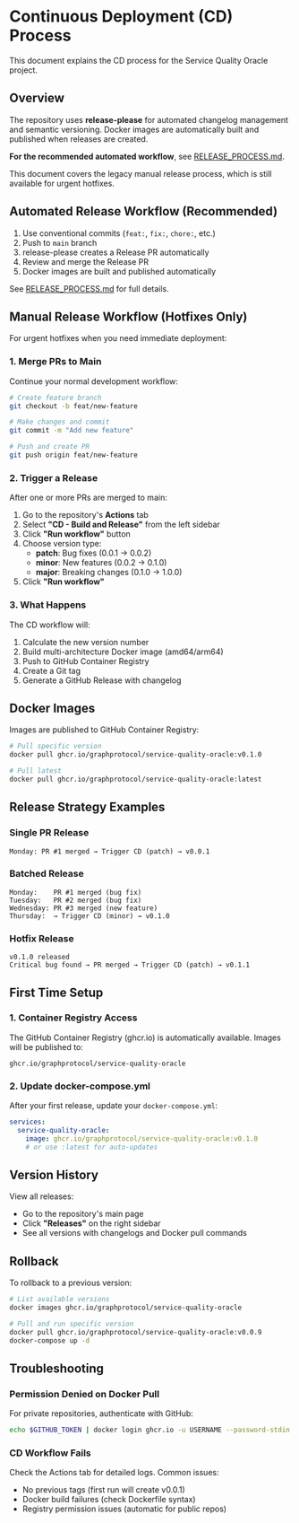 # Continuous Deployment (CD) Process

This document explains the CD process for the Service Quality Oracle project.

## Overview

The repository uses **release-please** for automated changelog management and semantic versioning. Docker images are automatically built and published when releases are created.

**For the recommended automated workflow**, see [RELEASE_PROCESS.md](./RELEASE_PROCESS.md).

This document covers the legacy manual release process, which is still available for urgent hotfixes.

## Automated Release Workflow (Recommended)

1. Use conventional commits (`feat:`, `fix:`, `chore:`, etc.)
2. Push to `main` branch
3. release-please creates a Release PR automatically
4. Review and merge the Release PR
5. Docker images are built and published automatically

See [RELEASE_PROCESS.md](./RELEASE_PROCESS.md) for full details.

## Manual Release Workflow (Hotfixes Only)

For urgent hotfixes when you need immediate deployment:

### 1. Merge PRs to Main

Continue your normal development workflow:

```bash
# Create feature branch
git checkout -b feat/new-feature

# Make changes and commit
git commit -m "Add new feature"

# Push and create PR
git push origin feat/new-feature
```

### 2. Trigger a Release

After one or more PRs are merged to main:

1. Go to the repository's **Actions** tab
2. Select **"CD - Build and Release"** from the left sidebar
3. Click **"Run workflow"** button
4. Choose version type:
   - **patch**: Bug fixes (0.0.1 → 0.0.2)
   - **minor**: New features (0.0.2 → 0.1.0)
   - **major**: Breaking changes (0.1.0 → 1.0.0)
5. Click **"Run workflow"**

### 3. What Happens

The CD workflow will:

1. Calculate the new version number
2. Build multi-architecture Docker image (amd64/arm64)
3. Push to GitHub Container Registry
4. Create a Git tag
5. Generate a GitHub Release with changelog

## Docker Images

Images are published to GitHub Container Registry:

```bash
# Pull specific version
docker pull ghcr.io/graphprotocol/service-quality-oracle:v0.1.0

# Pull latest
docker pull ghcr.io/graphprotocol/service-quality-oracle:latest
```

## Release Strategy Examples

### Single PR Release

```
Monday: PR #1 merged → Trigger CD (patch) → v0.0.1
```

### Batched Release

```
Monday:    PR #1 merged (bug fix)
Tuesday:   PR #2 merged (bug fix)
Wednesday: PR #3 merged (new feature)
Thursday:  → Trigger CD (minor) → v0.1.0
```

### Hotfix Release

```
v0.1.0 released
Critical bug found → PR merged → Trigger CD (patch) → v0.1.1
```

## First Time Setup

### 1. Container Registry Access

The GitHub Container Registry (ghcr.io) is automatically available. Images will be published to:

```
ghcr.io/graphprotocol/service-quality-oracle
```

### 2. Update docker-compose.yml

After your first release, update your `docker-compose.yml`:

```yaml
services:
  service-quality-oracle:
    image: ghcr.io/graphprotocol/service-quality-oracle:v0.1.0
    # or use :latest for auto-updates
```

## Version History

View all releases:

- Go to the repository's main page
- Click **"Releases"** on the right sidebar
- See all versions with changelogs and Docker pull commands

## Rollback

To rollback to a previous version:

```bash
# List available versions
docker images ghcr.io/graphprotocol/service-quality-oracle

# Pull and run specific version
docker pull ghcr.io/graphprotocol/service-quality-oracle:v0.0.9
docker-compose up -d
```

## Troubleshooting

### Permission Denied on Docker Pull

For private repositories, authenticate with GitHub:

```bash
echo $GITHUB_TOKEN | docker login ghcr.io -u USERNAME --password-stdin
```

### CD Workflow Fails

Check the Actions tab for detailed logs. Common issues:

- No previous tags (first run will create v0.0.1)
- Docker build failures (check Dockerfile syntax)
- Registry permission issues (automatic for public repos)
